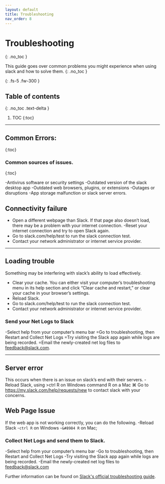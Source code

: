 ```yaml
---
layout: default
title: Troubleshooting
nav_order: 8
---
```


# Troubleshooting
{: .no_toc }

This guide goes over common problems you might experience when using slack and how to solve them.
{: .no_toc }


{: .fs-5 .fw-300 }

## Table of contents
{: .no_toc .text-delta }

1. TOC
{:toc}

---


## Common Errors:
{:toc}



### Common sources of issues.
{:toc}

-Antivirus software or security settings
-Outdated version of the slack desktop app
-Outdated web browsers, plugins, or extensions
-Outages or disruptions
-App storage malfunction or slack server errors.

## Connectivity failure
- Open a different webpage than Slack. If that page also doesn’t load, there may be a problem with your internet connection. 
-Reset your internet connection and try to open Slack again.
- Go to slack.com/help/test to run the slack connection test.
- Contact your network administrator or internet service provider.

- - -

## Loading trouble
Something may be interfering with slack’s ability to load effectively.

- Clear your cache.  You can either visit your computer’s troubleshooting menu in its help section and click “Clear cache and restart,” or clear your cache in your browser’s settings.
- Reload Slack.
- Go to slack.com/help/test to run the slack connection test.
- Contact your network administrator or internet service provider.

### Send your Net Logs to Slack
-Select help from your computer’s menu bar
=Go to troubleshooting, then Restart and Collect Net Logs
=Try visiting the Slack app again while logs are being recorded.
=Email the newly-created net log files to feedback@slack.com.

- - -

## Server error
This occurs when there is an issue on slack’s end with their servers.
-Reload Slack, using >ctrl R on Windows command R on a Mac &#8984;
Go to https://my.slack.com/help/requests/new to contact slack with your concerns.

## Web Page Issue
If the web app is not working correctly, you can do the following.
-Reload Slack
   -`ctrl R` on Windows
    -`&#8984 R` on Mac;

### Collect Net Logs and send them to Slack.
-Select help from your computer’s menu bar
-Go to troubleshooting, then Restart and Collect Net Logs
-Try visiting the Slack app again while logs are being recorded.
-Email the newly-created net log files to feedback@slack.com

Further information can be found on [Slack's official troubleshooting guide](https://slack.com/intl/en-ca/help/articles/205138367-Troubleshoot-connection-issues#h_26929910941549495877349).
